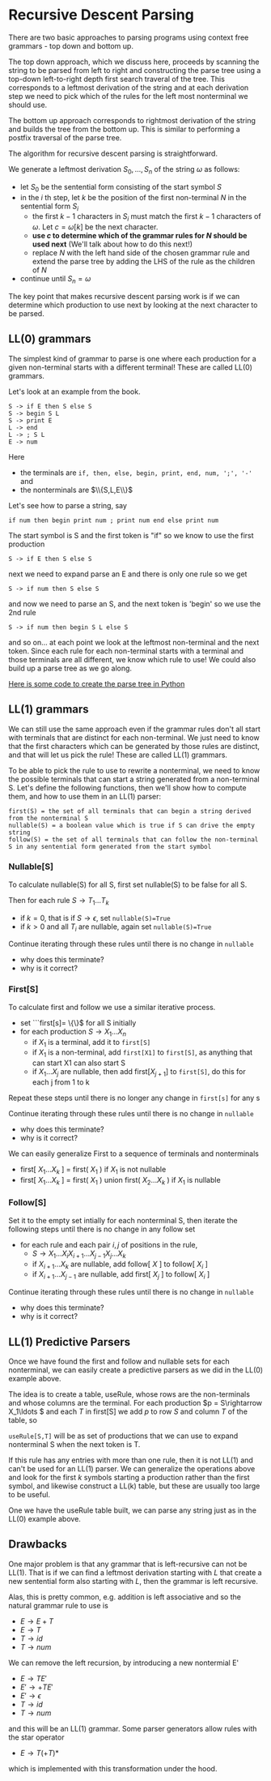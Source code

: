 # Recursive Descent Parsing
There are two basic approaches to parsing programs using context free grammars - top down and bottom up.

The top down approach, which we discuss here, proceeds by scanning the string to be parsed from left to right
and constructing the parse tree using a top-down left-to-right depth first search traveral of the tree. This
corresponds to a leftmost derivation of the string and at each derivation step we need to pick which of the
rules for the left most nonterminal we should use.

The bottom up approach corresponds to rightmost derivation of the string and builds the tree from the bottom up.
This is similar to performing a postfix traversal of the parse tree.  

The algorithm for recursive descent parsing is straightforward. 

We generate a leftmost derivation $S_0,\ldots,S_n$ of the string $\omega$ as follows:
* let $S_0$ be the sentential form consisting of the start symbol $S$
* in the $i$ th step, let $k$ be the position of the first non-terminal $N$ in the sentential form $S_i$
  * the first $k-1$ characters in $S_i$ must match the first $k-1$ characters of $\omega$. Let $c=\omega[k]$ be the next character.
  * **use $c$ to determine which of the grammar rules for $N$ should be used next** (We'll talk about how to do this next!)
  * replace $N$ with the left hand side of the chosen grammar rule and extend the parse tree by adding the LHS of the rule as the children of $N$
* continue until $S_n = \omega$

The key point that makes recursive descent parsing work is if we can determine which production to use next by looking at the next character to be parsed.

## LL(0) grammars
The simplest kind of grammar to parse is one where each production for a given non-terminal starts with a different terminal! These are called LL(0)
grammars.

Let's look at an example from the book.

```
S -> if E then S else S
S -> begin S L
S -> print E
L -> end
L -> ; S L
E -> num
```
Here 
* the terminals are ```if, then, else, begin, print, end, num, ';', '-'``` and
* the nonterminals are $\\{S,L,E\\}$

Let's see how to parse a string, say
```
if num then begin print num ; print num end else print num
```
The start symbol is S and the first token is "if" so we know to use the first production
```
S -> if E then S else S
```
next we need to expand parse an E and there is only one rule so we get
```
S -> if num then S else S
```
and now we need to parse an S, and the next token is 'begin' so we use the 2nd rule
```
S -> if num then begin S L else S
```
and so on... at each point we look at the leftmost non-terminal and the next token.
Since each rule for each non-terminal starts with a terminal and those terminals are all different,
we know which rule to use!  We could also build up a parse tree as we go along.

[Here is some code to create the parse tree in Python](./demo1.py)


## LL(1) grammars
We can still use the same approach even if the grammar rules don't all start with terminals that are distinct for each non-terminal.
We just need to know that the first characters which can be generated by those rules are distinct, and that will let us pick the rule!
These are called LL(1) grammars.

To be able to pick the rule to use to rewrite a nonterminal, we need to know the possible terminals that can start a string generated from a non-terminal S.
Let's define the following functions, then we'll show how to compute them, and how to use them in an LL(1) parser:

```
first(S) = the set of all terminals that can begin a string derived from the nonterminal S
nullable(S) = a boolean value which is true if S can drive the empty string
follow(S) = the set of all terminals that can follow the non-terminal S in any sentential form generated from the start symbol
```

### Nullable[S]
To calculate nullable(S) for all S, first set nullable(S) to be false for all S.

Then for each rule $S\rightarrow T_1\ldots T_k$
* if $k=0$, that is if $S\rightarrow \epsilon$, set ```nullable(S)=True```
* if $k>0$ and all $T_i$ are nullable, again set ```nullable(S)=True```

Continue iterating through these rules until there is no change in ```nullable```
* why does this terminate?
* why is it correct?

### First[S]
To calculate first and follow we use a similar iterative process.

* set ```first[s]= \\{\\}$ for all S initially
* for each production $S\rightarrow X_1\ldots X_n$
  * if $X_1$ is a terminal, add it to ``first[S]``
  * if $X_1$ is a non-terminal, add ```first[X1]``` to ```first[S]```, as anything that can start X1 can also start S
  * if $X_1\ldots X_j$ are nullable, then add first[$X_{j+1}$] to ```first[S]```, do this for each j from 1 to k

Repeat these steps until there is no longer any change in ```first[s]``` for any s

Continue iterating through these rules until there is no change in ```nullable```
* why does this terminate?
* why is it correct?

We can easily generalize First to a sequence of terminals and nonterminals
* first[ $X_1\ldots X_k$  ] = first( $X_1$ ) if $X_1$ is not nullable
* first[ $X_1\ldots X_k$  ] = first( $X_1$ ) union first( $X_2\ldots X_k$ ) if $X_1$ is nullable

### Follow[S]
Set it to the empty set intially for each nonterminal S, then iterate the following steps until there is no change in any follow set

* for each rule and each pair $i,j$ of positions in the rule,
  * $S\rightarrow X_1\ldots X_i X_{i+1}\ldots X_{j-1} X_j \ldots X_k$
  * if $X_{i+1}\ldots X_{k}$ are nullable, add follow[ $X$ ] to  follow[ $X_i$ ]
  * if $X_{i+1}\ldots X_{j-1}$ are nullable, add first[ $X_j$ ] to  follow[ $X_i$ ]

Continue iterating through these rules until there is no change in ```nullable```
* why does this terminate?
* why is it correct?

## LL(1) Predictive Parsers
Once we have found the first and follow and nullable sets for each nonterminal, we can easily create a predictive parsers as we did in the LL(0) example above.

The idea is to create a table, useRule, whose rows are the non-terminals and whose columns are the terminal.
For each production $p = S\rightarrow X_1\ldots $ and each $T$ in first[S] we add $p$ to row $S$ and column $T$ of the table, so

```useRule[S,T]``` will be as set of productions that we can use to expand nonterminal S when the next token is T.

If this rule has any entries with more than one rule, then it is not LL(1) and can't be used for an LL(1) parser.  We can generalize the operations above
and look for the first $k$ symbols starting a production rather than the first symbol, and likewise construct a LL(k) table, but these are usually too large to be useful.

One we have the useRule table built, we can parse any string just as in the LL(0) example above.

## Drawbacks
One major problem is that any grammar that is left-recursive can not be LL(1). That is if we can find a leftmost derivation starting with $L$ that create a new sentential form also starting with $L$, then the grammar is left recursive. 

Alas, this is pretty common, e.g. addition is left associative and so the natural grammar rule to use is
* $E \rightarrow E + T$
* $E \rightarrow T$
* $T \rightarrow id$
* $T \rightarrow num$

We can remove the left recursion, by introducing a new nontermial E'
* $E \rightarrow T E'$
* $E' \rightarrow + T E'$
* $E' \rightarrow \epsilon$
* $T \rightarrow id$
* $T \rightarrow num$

and this will be an LL(1) grammar. Some parser generators allow rules with the star operator
* $E \rightarrow T (+ T)*$

which is implemented with this transformation under the hood.

